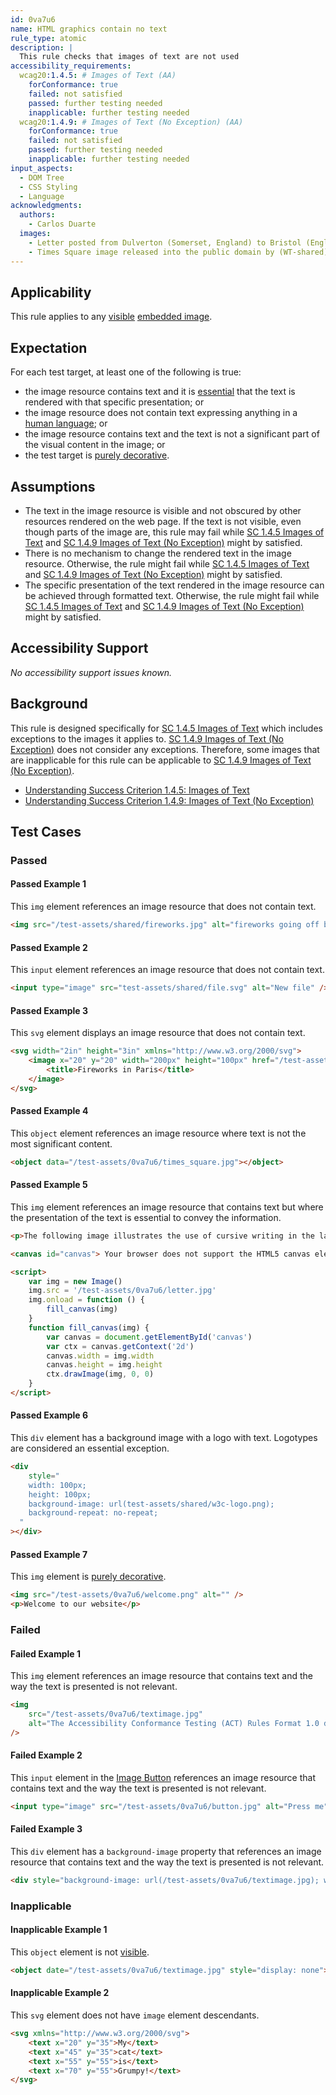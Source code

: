 ```yaml
---
id: 0va7u6
name: HTML graphics contain no text
rule_type: atomic
description: |
  This rule checks that images of text are not used
accessibility_requirements:
  wcag20:1.4.5: # Images of Text (AA)
    forConformance: true
    failed: not satisfied
    passed: further testing needed
    inapplicable: further testing needed
  wcag20:1.4.9: # Images of Text (No Exception) (AA)
    forConformance: true
    failed: not satisfied
    passed: further testing needed
    inapplicable: further testing needed
input_aspects:
  - DOM Tree
  - CSS Styling
  - Language
acknowledgments:
  authors:
    - Carlos Duarte
  images:
    - Letter posted from Dulverton (Somerset, England) to Bristol (England) in 1894. Released into the public domain by Adrian Pingstone.
    - Times Square image released into the public domain by (WT-shared) Ypsilonatshared at wts wikivoyage.
---
```


## Applicability

This rule applies to any [visible][] [embedded image][].

## Expectation

For each test target, at least one of the following is true:

- the image resource contains text and it is [essential][] that the text is rendered with that specific presentation; or
- the image resource does not contain text expressing anything in a [human language][]; or
- the image resource contains text and the text is not a significant part of the visual content in the image; or
- the test target is [purely decorative][].

## Assumptions

- The text in the image resource is visible and not obscured by other resources rendered on the web page. If the text is not visible, even though parts of the image are, this rule may fail while [SC 1.4.5 Images of Text][sc1.4.5] and [SC 1.4.9 Images of Text (No Exception)][sc1.4.9] might by satisfied.
- There is no mechanism to change the rendered text in the image resource. Otherwise, the rule might fail while [SC 1.4.5 Images of Text][sc1.4.5] and [SC 1.4.9 Images of Text (No Exception)][sc1.4.9] might by satisfied.
- The specific presentation of the text rendered in the image resource can be achieved through formatted text. Otherwise, the rule might fail while [SC 1.4.5 Images of Text][sc1.4.5] and [SC 1.4.9 Images of Text (No Exception)][sc1.4.9] might by satisfied.

## Accessibility Support

_No accessibility support issues known._

## Background

This rule is designed specifically for [SC 1.4.5 Images of Text][sc1.4.5] which includes exceptions to the images it applies to. [SC 1.4.9 Images of Text (No Exception)][sc1.4.9] does not consider any exceptions. Therefore, some images that are inapplicable for this rule can be applicable to [SC 1.4.9 Images of Text (No Exception)][sc1.4.9].

- [Understanding Success Criterion 1.4.5: Images of Text][sc1.4.5]
- [Understanding Success Criterion 1.4.9: Images of Text (No Exception)][sc1.4.9]

## Test Cases

### Passed

#### Passed Example 1

This `img` element references an image resource that does not contain text.

```html
<img src="/test-assets/shared/fireworks.jpg" alt="fireworks going off behind the Eiffel tower at night" />
```

#### Passed Example 2

This `input` element references an image resource that does not contain text.

```html
<input type="image" src="test-assets/shared/file.svg" alt="New file" />
```

#### Passed Example 3

This `svg` element displays an image resource that does not contain text.

```html
<svg width="2in" height="3in" xmlns="http://www.w3.org/2000/svg">
	<image x="20" y="20" width="200px" height="100px" href="/test-assets/shared/fireworks.jpg">
		<title>Fireworks in Paris</title>
	</image>
</svg>
```

#### Passed Example 4

This `object` element references an image resource where text is not the most significant content.

```html
<object data="/test-assets/0va7u6/times_square.jpg"></object>
```

#### Passed Example 5

This `img` element references an image resource that contains text but where the presentation of the text is essential to convey the information.

```html
<p>The following image illustrates the use of cursive writing in the late nineteenth century.</p>

<canvas id="canvas"> Your browser does not support the HTML5 canvas element. </canvas>

<script>
	var img = new Image()
	img.src = '/test-assets/0va7u6/letter.jpg'
	img.onload = function () {
		fill_canvas(img)
	}
	function fill_canvas(img) {
		var canvas = document.getElementById('canvas')
		var ctx = canvas.getContext('2d')
		canvas.width = img.width
		canvas.height = img.height
		ctx.drawImage(img, 0, 0)
	}
</script>
```

#### Passed Example 6

This `div` element has a background image with a logo with text. Logotypes are considered an essential exception.

```html
<div
	style="
    width: 100px;
    height: 100px;
    background-image: url(test-assets/shared/w3c-logo.png);
    background-repeat: no-repeat;
  "
></div>
```

#### Passed Example 7

This `img` element is [purely decorative][].

```html
<img src="/test-assets/0va7u6/welcome.png" alt="" />
<p>Welcome to our website</p>
```

### Failed

#### Failed Example 1

This `img` element references an image resource that contains text and the way the text is presented is not relevant.

```html
<img
	src="/test-assets/0va7u6/textimage.jpg"
	alt="The Accessibility Conformance Testing (ACT) Rules Format 1.0 defines a format for writing accessibility test rules."
/>
```

#### Failed Example 2

This `input` element in the [Image Button][] references an image resource that contains text and the way the text is presented is not relevant.

```html
<input type="image" src="/test-assets/0va7u6/button.jpg" alt="Press me" />
```

#### Failed Example 3

This `div` element has a `background-image` property that references an image resource that contains text and the way the text is presented is not relevant.

```html
<div style="background-image: url(/test-assets/0va7u6/textimage.jpg); width: 500px; height: 200px;" />
```

### Inapplicable

#### Inapplicable Example 1

This `object` element is not [visible][].

```html
<object date="/test-assets/0va7u6/textimage.jpg" style="display: none"></object>
```

#### Inapplicable Example 2

This `svg` element does not have `image` element descendants.

```html
<svg xmlns="http://www.w3.org/2000/svg">
	<text x="20" y="35">My</text>
	<text x="45" y="35">cat</text>
	<text x="55" y="55">is</text>
	<text x="70" y="55">Grumpy!</text>
</svg>
```

[embedded image]: #embedded-image 'Definition of Embedded Image'
[essential]: https://www.w3.org/WAI/WCAG21/Understanding/images-of-text.html#dfn-essential 'WCAG 2.1, Definition of essential'
[human language]: https://www.w3.org/WAI/WCAG21/Understanding/images-of-text.html#dfn-human-language 'WCAG 2.1, Definition of human language'
[image button]: https://html.spec.whatwg.org/multipage/input.html#image-button-state-(type=image)
[purely decorative]: https://www.w3.org/TR/WCAG21/#dfn-pure-decoration 'WCAG 2.1, Purely decorative'
[sc1.4.5]: https://www.w3.org/WAI/WCAG21/Understanding/images-of-text
[sc1.4.9]: https://www.w3.org/WAI/WCAG21/Understanding/images-of-text-no-exception
[visible]: #visible 'Definition of visible'
